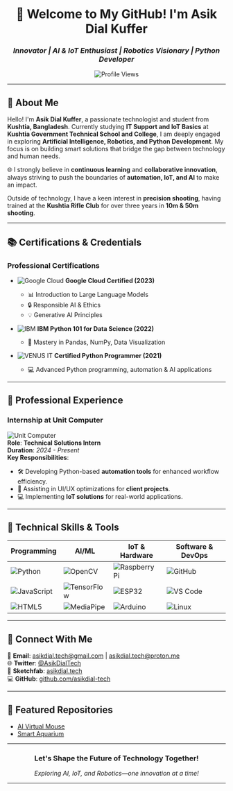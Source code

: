 <div align="center">  

# **🌟 Welcome to My GitHub! I'm Asik Dial Kuffer**  
### *Innovator | AI & IoT Enthusiast | Robotics Visionary | Python Developer*  

![Profile Views](https://komarev.com/ghpvc/?username=asikdial-tech&label=Profile%20Views&color=blue&style=flat)  

</div>  

---

## **🌟 About Me**  

Hello! I'm **Asik Dial Kuffer**, a passionate technologist and student from **Kushtia, Bangladesh**. Currently studying **IT Support and IoT Basics** at **Kushtia Government Technical School and College**, I am deeply engaged in exploring **Artificial Intelligence, Robotics, and Python Development**. My focus is on building smart solutions that bridge the gap between technology and human needs.  

🌐 I strongly believe in **continuous learning** and **collaborative innovation**, always striving to push the boundaries of **automation, IoT, and AI** to make an impact.  

Outside of technology, I have a keen interest in **precision shooting**, having trained at the **Kushtia Rifle Club** for over three years in **10m & 50m shooting**.  

---

## **📚 Certifications & Credentials**  

### **Professional Certifications**  

- ![Google Cloud](https://img.shields.io/badge/-Google%20Cloud-4285F4?style=for-the-badge&logo=googlecloud&logoColor=white) **Google Cloud Certified (2023)**  
  - 📊 Introduction to Large Language Models  
  - 🔒 Responsible AI & Ethics  
  - 💡 Generative AI Principles  

- ![IBM](https://img.shields.io/badge/-IBM-054ADA?style=for-the-badge&logo=ibm&logoColor=white) **IBM Python 101 for Data Science (2022)**  
  - 🌟 Mastery in Pandas, NumPy, Data Visualization  

- ![VENUS IT](https://img.shields.io/badge/-VENUS%20IT-E65C00?style=for-the-badge&logo=python&logoColor=white) **Certified Python Programmer (2021)**  
  - 💻 Advanced Python programming, automation & AI applications  

---

## **💼 Professional Experience**  

### **Internship at Unit Computer**  

![Unit Computer](https://img.shields.io/badge/Unit_Computer-Intern-FF6F61?style=for-the-badge&logo=amd&logoColor=white)  
**Role**: **Technical Solutions Intern**  
**Duration**: *2024 - Present*  
**Key Responsibilities**:  
- 🛠️ Developing Python-based **automation tools** for enhanced workflow efficiency.  
- 🎨 Assisting in UI/UX optimizations for **client projects**.  
- 💻 Implementing **IoT solutions** for real-world applications.  

---

## **💪 Technical Skills & Tools**  

<div align="center">  

| **Programming** | **AI/ML** | **IoT & Hardware** | **Software & DevOps** |  
|-----------------|------------|---------------------|----------------|  
| ![Python](https://img.shields.io/badge/-Python-3776AB?style=for-the-badge&logo=python&logoColor=white) | ![OpenCV](https://img.shields.io/badge/-OpenCV-5C3EE8?style=for-the-badge&logo=opencv&logoColor=white) | ![Raspberry Pi](https://img.shields.io/badge/-Raspberry%20Pi-A22846?style=for-the-badge&logo=raspberrypi&logoColor=white) | ![GitHub](https://img.shields.io/badge/-GitHub-181717?style=for-the-badge&logo=github&logoColor=white) |  
| ![JavaScript](https://img.shields.io/badge/-JavaScript-F7DF1E?style=for-the-badge&logo=javascript&logoColor=black) | ![TensorFlow](https://img.shields.io/badge/-TensorFlow-FF6F00?style=for-the-badge&logo=tensorflow&logoColor=white) | ![ESP32](https://img.shields.io/badge/-ESP32-FF6900?style=for-the-badge&logo=espressif&logoColor=white) | ![VS Code](https://img.shields.io/badge/-VS%20Code-007ACC?style=for-the-badge&logo=visualstudiocode&logoColor=white) |  
| ![HTML5](https://img.shields.io/badge/-HTML5-E34F26?style=for-the-badge&logo=html5&logoColor=white) | ![MediaPipe](https://img.shields.io/badge/-MediaPipe-FF6F61?style=for-the-badge&logo=google&logoColor=white) | ![Arduino](https://img.shields.io/badge/-Arduino-00979D?style=for-the-badge&logo=arduino&logoColor=white) | ![Linux](https://img.shields.io/badge/-Linux-FCC624?style=for-the-badge&logo=linux&logoColor=black) |  

</div>  

---

## **🔗 Connect With Me**  

📧 **Email**: [asikdial.tech@gmail.com](mailto:asikdial.tech@gmail.com) | [asikdial.tech@proton.me](mailto:asikdial.tech@proton.me)  
🌐 **Twitter**: [@AsikDialTech](https://x.com/AsikDialTech)  
🎨 **Sketchfab**: [asikdial.tech](https://sketchfab.com/asikdial.tech)  
💻 **GitHub**: [github.com/asikdial-tech](https://github.com/asikdial-tech)  

---

## **🎯 Featured Repositories**  

- [AI Virtual Mouse](https://github.com/asikdial-tech/ai-virtual-mouse)  
- [Smart Aquarium](https://github.com/asikdial-tech/smart-aquarium)  

---

<div align="center">  

### **Let's Shape the Future of Technology Together!**  
*Exploring AI, IoT, and Robotics—one innovation at a time!*  

</div>  

---
